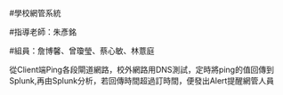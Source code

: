 #學校網管系統

#指導老師：朱彥銘

#組員：詹博馨、曾瓊瑩、蔡心敏、林薏庭

從Client端Ping各段閘道網路，校外網路用DNS測試，定時將ping的值回傳到Splunk,再由Splunk分析，若回傳時間超過訂時間，便發出Alert提醒網管人員
